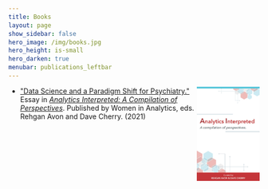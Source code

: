 ```yaml
---
title: Books
layout: page
show_sidebar: false
hero_image: /img/books.jpg
hero_height: is-small
hero_darken: true
menubar: publications_leftbar
---
```


<img style="float: right" width="25%" height="25%" src="/img/analytics.jpg">

* ["Data Science and a Paradigm Shift for Psychiatry."](http://chloeliza.github.io/neuroscience/mental-health/2021/02/03/data-science-and-a-paradigm-shift-for-psychiatry/) Essay in [_Analytics Interpreted: A Compilation of Perspectives_](https://www.amazon.com/gp/product/B08VZXD469?pf_rd_r=RGNEH7A8V5H677Q5J9D9&pf_rd_p=5ae2c7f8-e0c6-4f35-9071-dc3240e894a8&pd_rd_r=c728740f-c568-4668-8075-81b382152e63&pd_rd_w=dMB0l&pd_rd_wg=Zl6N3&ref_=pd_gw_unk). Published by Women in Analytics, eds. Rehgan Avon and Dave Cherry. (2021)